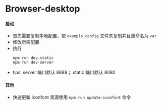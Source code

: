 # Browser-desktop

#### 启动

  - 首先需要复制本地配置，把 `example_config` 文件夹复制并且重命名为 `var`
  - 修改所需配置
  - 执行
    ```shell
    npm run dev-static
    npm run dev-server
    ```
  - tips: server 端口默认 8888； static 端口默认 8080

#### 其他

  - 快速更新 iconfont 资源使用 `npm run update-iconfont` 命令